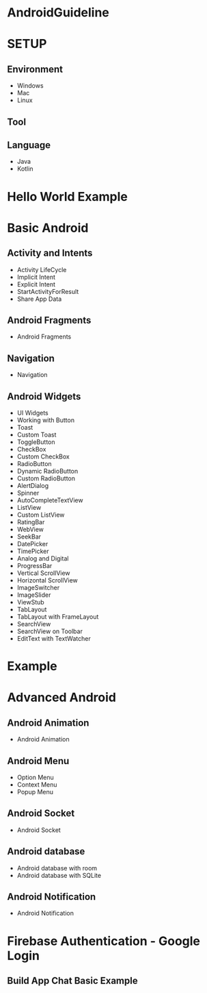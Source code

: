 # AndroidGuideline

# SETUP
 ## Environment
   * Windows
   * Mac
   * Linux
## Tool
## Language
   * Java
   * Kotlin
#  Hello World Example

# Basic Android
## Activity and Intents
 * Activity LifeCycle
 * Implicit Intent
 * Explicit Intent
 * StartActivityForResult
 * Share App Data
## Android Fragments
 * Android Fragments
## Navigation
 * Navigation 
## Android Widgets
* UI Widgets
* Working with Button
* Toast
* Custom Toast
* ToggleButton
* CheckBox
* Custom CheckBox
* RadioButton
* Dynamic RadioButton
* Custom RadioButton
* AlertDialog
* Spinner
* AutoCompleteTextView
* ListView
* Custom ListView
* RatingBar
* WebView
* SeekBar
* DatePicker
* TimePicker
* Analog and Digital
* ProgressBar
* Vertical ScrollView
* Horizontal ScrollView
* ImageSwitcher
* ImageSlider
* ViewStub
* TabLayout
* TabLayout with FrameLayout
* SearchView
* SearchView on Toolbar
* EditText with TextWatcher

# Example

# Advanced Android
 ## Android Animation
  * Android Animation
 ## Android Menu
  * Option Menu
  * Context Menu
  * Popup Menu
 ## Android Socket
 * Android Socket
## Android database
 * Android database with room
 * Android database with SQLite
## Android Notification
 * Android Notification
# Firebase Authentication - Google Login
## Build App Chat Basic Example 



 





